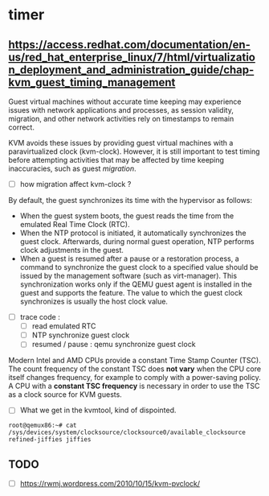 # timer

## https://access.redhat.com/documentation/en-us/red_hat_enterprise_linux/7/html/virtualization_deployment_and_administration_guide/chap-kvm_guest_timing_management

Guest virtual machines without accurate time keeping may experience issues with network applications and processes, as session validity, migration, and other network activities rely on timestamps to remain correct.

KVM avoids these issues by providing guest virtual machines with a paravirtualized clock (kvm-clock).
However, it is still important to test timing before attempting activities that may be affected by time keeping inaccuracies, such as guest *migration*.

- [ ] how migration affect kvm-clock ?

By default, the guest synchronizes its time with the hypervisor as follows:
- When the guest system boots, the guest reads the time from the emulated Real Time Clock (RTC).
- When the NTP protocol is initiated, it automatically synchronizes the guest clock. Afterwards, during normal guest operation, NTP performs clock adjustments in the guest.
- When a guest is resumed after a pause or a restoration process, a command to synchronize the guest clock to a specified value should be issued by the management software (such as virt-manager). This synchronization works only if the QEMU guest agent is installed in the guest and supports the feature. The value to which the guest clock synchronizes is usually the host clock value.

- [ ] trace code :
  - [ ] read emulated RTC
  - [ ] NTP synchronize guest clock
  - [ ] resumed / pause : qemu synchronize guest clock

Modern Intel and AMD CPUs provide a constant Time Stamp Counter (TSC). The count frequency of the constant TSC does **not vary** when the CPU core itself changes frequency, for example to comply with a power-saving policy. 
A CPU with a **constant TSC frequency** is necessary in order to use the TSC as a clock source for KVM guests.

- [ ] What we get in the kvmtool, kind of dispointed.
```
root@qemux86:~# cat /sys/devices/system/clocksource/clocksource0/available_clocksource
refined-jiffies jiffies
```

## TODO
- [ ] https://rwmj.wordpress.com/2010/10/15/kvm-pvclock/
